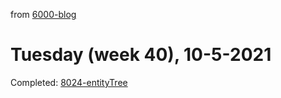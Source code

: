 from [6000-blog](../../../6000-blog.md)
# Tuesday (week 40), 10-5-2021
Completed: [8024-entityTree](8024-entityTree.md)